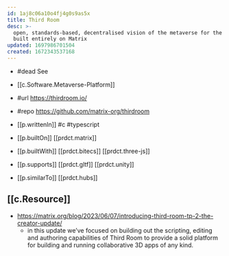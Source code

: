 ```yaml
---
id: 1aj8c06a10o4fj4g0s9as5x
title: Third Room
desc: >-
  open, standards-based, decentralised vision of the metaverse for the open Web,
  built entirely on Matrix
updated: 1697986701504
created: 1672343537168
---
```


- #dead See [](https://matrix.to/#/!rzmCByrDIhEbURWmyW:matrix.org/$Ma0FH-hEbXdTSdTFNCH5m-LhJ8zKgznnSi91g0K78dE?via=matrix.org&via=thirdroom.io&via=element.io)
- [[c.Software.Metaverse-Platform]]

- #url https://thirdroom.io/
- #repo https://github.com/matrix-org/thirdroom

- [[p.writtenIn]] #c #typescript
- [[p.builtOn]] [[prdct.matrix]]
- [[p.builtWith]] [[prdct.bitecs]] [[prdct.three-js]]
- [[p.supports]] [[prdct.gltf]] [[prdct.unity]]
- [[p.similarTo]] [[prdct.hubs]]

## [[c.Resource]]

- https://matrix.org/blog/2023/06/07/introducing-third-room-tp-2-the-creator-update/
  - in this update we’ve focused on building out the scripting, editing and authoring capabilities of Third Room to provide a solid platform for building and running collaborative 3D apps of any kind.